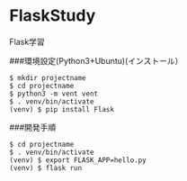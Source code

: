 # FlaskStudy
Flask学習

###環境設定(Python3+Ubuntu)(インストール）  
```
$ mkdir projectname  
$ cd projectname  
$ python3 -m vent vent  
$ . venv/bin/activate
(venv) $ pip install Flask
```  
###開発手順  
```
$ cd projectname   
$ . venv/bin/activate
(venv) $ export FLASK_APP=hello.py
(venv) $ flask run
```
